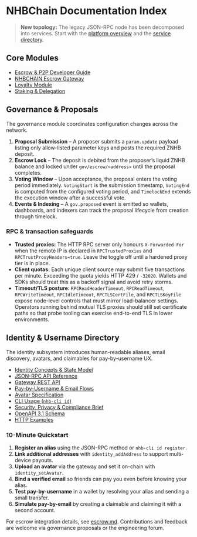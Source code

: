 # NHBChain Documentation Index

> **New topology:** The legacy JSON-RPC node has been decomposed into services. Start with the [platform overview](../index.md) and the [service directory](../services/index.md).

## Core Modules

* [Escrow & P2P Developer Guide](../escrow/escrow.md)
* [NHBCHAIN Escrow Gateway](../escrow/nhbchain-escrow-gateway.md)
* [Loyalty Module](../loyalty/loyalty.md)
* [Staking & Delegation](../staking/staking.md)

## Governance & Proposals

The governance module coordinates configuration changes across the network.

1. **Proposal Submission** – A proposer submits a `param.update` payload listing only allow-listed parameter keys and posts the required ZNHB deposit.
2. **Escrow Lock** – The deposit is debited from the proposer’s liquid ZNHB balance and locked under `gov/escrow/<address>` until the proposal completes.
3. **Voting Window** – Upon acceptance, the proposal enters the voting period immediately. `VotingStart` is the submission timestamp, `VotingEnd` is computed from the configured voting period, and `TimelockEnd` extends the execution window after a successful vote.
4. **Events & Indexing** – A `gov.proposed` event is emitted so wallets, dashboards, and indexers can track the proposal lifecycle from creation through timelock.

### RPC & transaction safeguards

- **Trusted proxies:** The HTTP RPC server only honours `X-Forwarded-For` when the
  remote IP is declared in `RPCTrustedProxies` and `RPCTrustProxyHeaders=true`.
  Leave the toggle off until a hardened proxy tier is in place.
- **Client quotas:** Each unique client source may submit five transactions per
  minute. Exceeding the quota yields HTTP 429 / `-32020`. Wallets and SDKs
  should treat this as a backoff signal and avoid retry storms.
- **Timeout/TLS posture:** `RPCReadHeaderTimeout`, `RPCReadTimeout`,
  `RPCWriteTimeout`, `RPCIdleTimeout`, `RPCTLSCertFile`, and `RPCTLSKeyFile`
  expose node-level controls that must mirror load-balancer settings. Operators
  running behind mutual TLS proxies should still set certificate paths so that
  probe tooling can exercise end-to-end TLS in lower environments.

## Identity & Username Directory

The identity subsystem introduces human-readable aliases, email discovery, avatars, and claimables for pay-by-username UX.

* [Identity Concepts & State Model](../identity/identity.md)
* [JSON-RPC API Reference](../identity/identity-api.md)
* [Gateway REST API](../identity/identity-gateway.md)
* [Pay-by-Username & Email Flows](../identity/pay-by-username.md)
* [Avatar Specification](../identity/avatars.md)
* [CLI Usage (`nhb-cli id`)](../identity/identity-cli.md)
* [Security, Privacy & Compliance Brief](../identity/identity-security-compliance.md)
* [OpenAPI 3.1 Schema](../openapi/identity.yaml)
* [HTTP Examples](../examples/identity)

### 10-Minute Quickstart

1. **Register an alias** using the JSON-RPC method or `nhb-cli id register`.
2. **Link additional addresses** with `identity_addAddress` to support multi-device payouts.
3. **Upload an avatar** via the gateway and set it on-chain with `identity_setAvatar`.
4. **Bind a verified email** so friends can pay you even before knowing your alias.
5. **Test pay-by-username** in a wallet by resolving your alias and sending a small transfer.
6. **Simulate pay-by-email** by creating a claimable and claiming it with a second account.

For escrow integration details, see [escrow.md](../escrow/escrow.md). Contributions and feedback are welcome via governance proposals or the
engineering forum.
